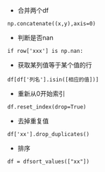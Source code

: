 * 合并两个df
```
np.concatenate((x,y),axis=0)
```

* 判断是否nan
```
if row['xxx'] is np.nan:
```

* 获取某列值等于某个值的行
```
df[df['列名'].isin([相应的值])]
```

* 重新从0开始索引
```
df.reset_index(drop=True)  
```

* 去掉重复值
```
df['xx'].drop_duplicates()
```

* 排序
```
df = dfsort_values(["xx"])
```
